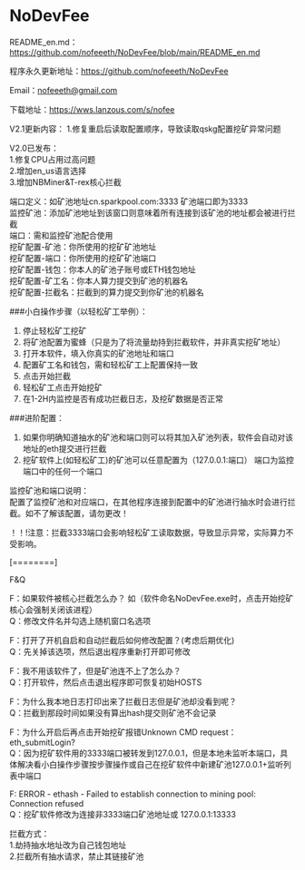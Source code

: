 # NoDevFee

README_en.md：https://github.com/nofeeeth/NoDevFee/blob/main/README_en.md

程序永久更新地址：https://github.com/nofeeeth/NoDevFee

Email：nofeeeth@gmail.com

下载地址：https://wws.lanzous.com/s/nofee  

V2.1更新内容：
1.修复重启后读取配置顺序，导致读取qskg配置挖矿异常问题

V2.0已发布：  
1.修复CPU占用过高问题  
2.增加en_us语言选择  
3.增加NBMiner&T-rex核心拦截  

  
端口定义：如矿池地址cn.sparkpool.com:3333 矿池端口即为3333  
监控矿池：添加矿池地址到该窗口则意味着所有连接到该矿池的地址都会被进行拦截  
端口：需和监控矿池配合使用  
挖矿配置-矿池：你所使用的挖矿矿池地址  
挖矿配置-端口：你所使用的挖矿矿池端口  
挖矿配置-钱包：你本人的矿池子账号或ETH钱包地址  
挖矿配置-矿工名：你本人算力提交到矿池的机器名  
挖矿配置-拦截名：拦截到的算力提交到你矿池的机器名  

###小白操作步骤（以轻松矿工举例）：  
1. 停止轻松矿工挖矿  
2. 将矿池配置为蜜蜂（只是为了将流量劫持到拦截软件，并非真实挖矿地址）  
3. 打开本软件，填入你真实的矿池地址和端口  
4. 配置矿工名和钱包，需和轻松矿工上配置保持一致  
5. 点击开始拦截  
6. 轻松矿工点击开始挖矿  
7. 在1-2H内监控是否有成功拦截日志，及挖矿数据是否正常    

###进阶配置：  
1. 如果你明确知道抽水的矿池和端口则可以将其加入矿池列表，软件会自动对该地址的eth提交进行拦截  
2. 挖矿软件上(如轻松矿工)的矿池可以任意配置为（127.0.0.1:端口） 端口为监控端口中的任何一个端口  

监控矿池和端口说明：  
配置了监控矿池和对应端口，在其他程序连接到配置中的矿池进行抽水时会进行拦截。如不了解该配置，请勿更改！  

！！!注意：拦截3333端口会影响轻松矿工读取数据，导致显示异常，实际算力不受影响。  

[========]  

F&Q

F：如果软件被核心拦截怎么办？ 如（软件命名NoDevFee.exe时，点击开始挖矿核心会强制关闭该进程）  
Q：修改文件名并勾选上随机窗口名选项  

F：打开了开机自启和自动拦截后如何修改配置？(考虑后期优化)  
Q：先关掉该选项，然后退出程序重新打开即可修改  

F：我不用该软件了，但是矿池连不上了怎么办？  
Q：打开软件，然后点击退出程序即可恢复初始HOSTS  

F：为什么我本地日志打印出来了拦截日志但是矿池却没看到呢？  
Q：拦截到那段时间如果没有算出hash提交则矿池不会记录  

F：为什么开启后再点击开始挖矿报错Unknown CMD request：eth_submitLogin?  
Q：因为挖矿软件用的3333端口被转发到127.0.0.1，但是本地未监听本端口，具体解决看小白操作步骤按步骤操作或自己在挖矿软件中新建矿池127.0.0.1+监听列表中端口  

F: ERROR - ethash - Failed to establish connection to mining pool: Connection refused  
Q：挖矿软件修改为连接非3333端口矿池地址或 127.0.0.1:13333  

拦截方式：  
1.劫持抽水地址改为自己钱包地址   
2.拦截所有抽水请求，禁止其链接矿池  
